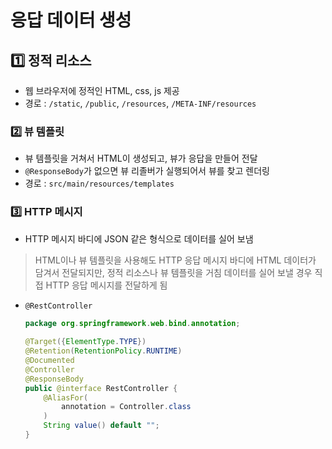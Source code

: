 # 응답 데이터 생성
## 1️⃣ 정적 리소스
- 웹 브라우저에 정적인 HTML, css, js 제공
- 경로 : `/static`, `/public`, `/resources`, `/META-INF/resources`
### 2️⃣ 뷰 템플릿
- 뷰 템플릿을 거쳐서 HTML이 생성되고, 뷰가 응답을 만들어 전달
- `@ResponseBody`가 없으면 뷰 리졸버가 실행되어서 뷰를 찾고 렌더링
- 경로 : `src/main/resources/templates`
### 3️⃣ HTTP 메시지
- HTTP 메시지 바디에 JSON 같은 형식으로 데이터를 실어 보냄

> HTML이나 뷰 템플릿을 사용해도 HTTP 응답 메시지 바디에 HTML 데이터가 담겨서 전달되지만, 정적 리소스나 뷰 템플릿을 거침
> 데이터를 실어 보낼 경우 직접 HTTP 응답 메시지를 전달하게 됨

- `@RestController`
	```java
	package org.springframework.web.bind.annotation;  
	  
	@Target({ElementType.TYPE})  
	@Retention(RetentionPolicy.RUNTIME)  
	@Documented  
	@Controller  
	@ResponseBody  
	public @interface RestController {  
	    @AliasFor(  
	        annotation = Controller.class  
	    )  
	    String value() default "";  
	}
	```
